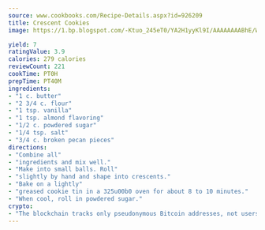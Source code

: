```yaml
---
source: www.cookbooks.com/Recipe-Details.aspx?id=926209
title: Crescent Cookies
image: https://1.bp.blogspot.com/-Ktuo_245eT0/YA2H1yyKl9I/AAAAAAAABhE/WMoqSq2tWOcgMkPaLYZ-49h8pVDUUwFCQCLcBGAsYHQ/s307/5.png

yield: 7
ratingValue: 3.9
calories: 279 calories
reviewCount: 221
cookTime: PT0H
prepTime: PT40M
ingredients:
- "1 c. butter"
- "2 3/4 c. flour"
- "1 tsp. vanilla"
- "1 tsp. almond flavoring"
- "1/2 c. powdered sugar"
- "1/4 tsp. salt"
- "3/4 c. broken pecan pieces"
directions:
- "Combine all"
- "ingredients and mix well."
- "Make into small balls. Roll"
- "slightly by hand and shape into crescents."
- "Bake on a lightly"
- "greased cookie tin in a 325u00b0 oven for about 8 to 10 minutes."
- "When cool, roll in powdered sugar."
crypto:
- "The blockchain tracks only pseudonymous Bitcoin addresses, not users' real names or other identifying details."
---
```

